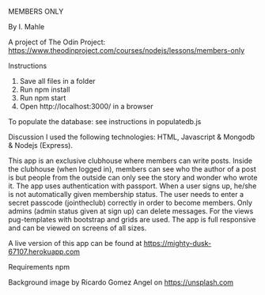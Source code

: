 MEMBERS ONLY

By I. Mahle

A project of The Odin Project: https://www.theodinproject.com/courses/nodejs/lessons/members-only

Instructions

1. Save all files in a folder
2. Run npm install
3. Run npm start
4. Open http://localhost:3000/ in a browser

To populate the database: see instructions in populatedb.js

Discussion
I used the following technologies: HTML, Javascript & Mongodb & Nodejs (Express).

This app is an exclusive clubhouse where members can write posts. Inside the clubhouse (when logged in), members can see who the author of a post is but people from the outside can only see the story and wonder who wrote it.
The app uses authentication with passport. When a user signs up, he/she is not automatically given membership status. The user needs to enter a secret passcode (jointheclub) correctly in order to become members. Only admins (admin status given at sign up) can delete messages. For the views pug-templates with bootstrap and grids are used. The app is full responsive and can be viewed on screens of all sizes.

A live version of this app can be found at https://mighty-dusk-67107.herokuapp.com

Requirements
npm

Background image by Ricardo Gomez Angel on https://unsplash.com
